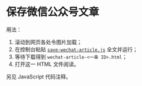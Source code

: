 # 保存微信公众号文章

用法：

1. 滚动到网页各处令图片加载；
2. 在控制台粘贴 [`save-wechat-article.js`](save-wechat-article.js) 全文并运行；
3. 等待下载得到 `wechat-article-<一串 ID>.html`；
4. 打开这一 HTML 文件阅读。

另见 JavaScript 代码注释。

